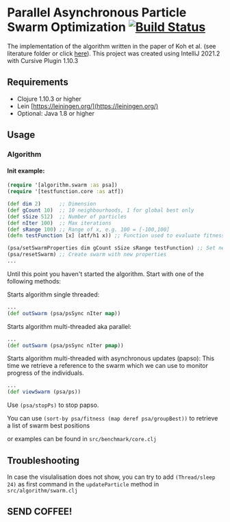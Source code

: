 # Parallel Asynchronous Particle Swarm Optimization  [![Build Status](https://app.travis-ci.com/wurstbroteater/papso.svg?token=p8UbHeQhFdd4xZrZhbxs&branch=main)](https://app.travis-ci.com/wurstbroteater/papso)


The implementation of the algorithm written in the paper of Koh et al. (see literature folder or click [here](https://www.ncbi.nlm.nih.gov/pmc/articles/PMC1769316/)). This project was created using IntelliJ 2021.2 with Cursive Plugin 1.10.3

## Requirements
 - Clojure 1.10.3 or higher
 - Lein [https://leiningen.org/](https://leiningen.org/)
 - Optional: Java 1.8 or higher

## Usage
### Algorithm

#### Init example:
```clojure
(require '[algorithm.swarm :as psa])
(require '[testfunction.core :as atf])

(def dim 2)      ;; Dimension
(def gCount 10)  ;; 10 neighbourhoods, 1 for global best only
(def sSize 512)  ;; Number of particles
(def nIter 100)  ;; Max iterations
(def sRange 100) ;; Range of x, e.g. 100 = [-100,100]
(defn testFunction [x] (atf/h1 x)) ;; Function used to evaluate fitness of a position

(psa/setSwarmProperties dim gCount sSize sRange testFunction) ;; Set new swarm properties
(psa/resetSwarm) ;; Create swarm with new properties
...
```
Until this point you haven't started the algorithm. Start with one of the following methods:

Starts algorithm single threaded:
```clojure
...
(def outSwarm (psa/psSync nIter map))
```

Starts algorithm multi-threaded aka parallel:
```clojure
...
(def outSwarm (psa/psSync nIter pmap))
```

Starts algorithm multi-threaded with asynchronous updates (papso):
This time we retrieve a reference to the swarm which we can use to monitor progress of the individuals.
```clojure
...
(def viewSwarm (psa/ps))
```
Use `(psa/stopPs)` to stop papso.

You can use `(sort-by psa/fitness (map deref psa/groupBest))` to retrieve a list of swarm best positions


or examples can be found in `src/benchmark/core.clj`

## Troubleshooting
In case the visulalisation does not show, you can try to add `(Thread/sleep 24)` as first command in the `updateParticle` method in `src/algorithm/swarm.clj
`
## SEND COFFEE!
